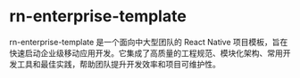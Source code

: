 # rn-enterprise-template
rn-enterprise-template 是一个面向中大型团队的 React Native 项目模板，旨在快速启动企业级移动应用开发。它集成了高质量的工程规范、模块化架构、常用开发工具和最佳实践，帮助团队提升开发效率和项目可维护性。
